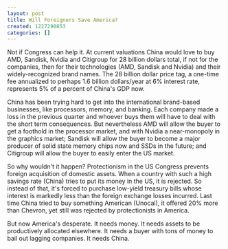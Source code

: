 ```yaml
---
layout: post
title: Will Foreigners Save America?
created: 1227290853
categories: []
---
```

Not if Congress can help it. At current valuations China would love to buy AMD, Sandisk, Nvidia and Citigroup for 28 billion dollars total, if not for the companies, then for their technologies (AMD, Sandisk and Nvidia) and their widely-recognized brand names. The 28 billion dollar price tag, a one-time fee annualized to perhaps 1.6 billion dollars/year at 6% interest rate, represents 5% of a percent of China's GDP now.

China has been trying hard to get into the international brand-based businesses, like processors, memory, and banking. Each company made a loss in the previous quarter and whoever buys them will have to deal with the short term consequences. But nevertheless AMD will allow the buyer to get a foothold in the processor market, and with Nvidia a near-monopoly in the graphics market; Sandisk will allow the buyer to become a major producer of solid state memory chips now and SSDs in the future; and Citigroup will allow the buyer to easily enter the US market.

So why wouldn't it happen? Protectionism in the US Congress prevents foreign acquisition of domestic assets. When a country with such a high savings rate (China) tries to put its money in the US, it is rejected. So instead of that, it's forced to purchase low-yield treasury bills whose interest is markedly less than the foreign exchange losses incurred. Last time China tried to buy something American (Unocal), it offered 20% more than Chevron, yet still was rejected by protectionists in America.

But now America's desperate. It needs money. It needs assets to be productively allocated elsewhere. It needs a buyer with tons of money to bail out lagging companies. It needs China.
